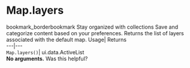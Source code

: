  
#  Map.layers
bookmark_borderbookmark Stay organized with collections  Save and categorize content based on your preferences.
Returns the list of layers associated with the default map. 
Usage| Returns  
---|---  
`Map.layers()`| ui.data.ActiveList  
**No arguments.**
Was this helpful?
